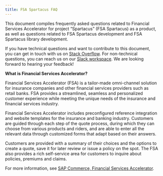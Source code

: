 ```yaml
---
title: FSA Spartacus FAQ
---
```


This document compiles frequently asked questions related to Financial Services Accelerator for project “Spartacus” (FSA Spartacus) as a product, as well as questions related to FSA Spartacus development and FSA Spartacus library development.

If you have technical questions and want to contribute to this document, you can get in touch with us on [Stack Overflow](https://stackoverflow.com/questions/tagged/spartacus-storefront). For non-technical questions, you can reach us on our [Slack workspace](https://join.slack.com/t/spartacus-storefront/shared_invite/zt-jekftqo0-HP6xt6IF~ffVB2cGG66fcQ). We are looking forward to hearing your feedback!

**What is Financial Services Accelerator?**

Financial Services Accelerator (FSA) is a tailor-made omni-channel solution for insurance companies and other financial services providers such as retail banks. FSA provides a streamlined, seamless and personalized customer experience while meeting the unique needs of the insurance and financial services industry.

Financial Services Accelerator includes preconfigured reference integration and website templates for the insurance and banking industry. Customers are guided through each step of the quote process, during which they can choose from various products and riders, and are able to enter all the relevant data through customized forms that adapt based on their answers.

Customers are provided with a summary of their choices and the options to create a quote, save it for later review or issue a policy on the spot. The FSA also provides a rich self-service area for customers to inquire about policies, premiums and claims.

For more information, see [SAP Commerce, Financial Services Accelerator](https://help.sap.com/viewer/product/FINANCIAL_SERVICES_ACCELERATOR/2008/en-US).

